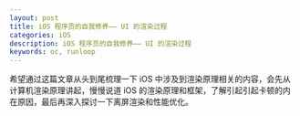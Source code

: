 ```yaml
---
layout: post
title: iOS 程序员的自我修养—— UI 的渲染过程
categories: iOS
description: iOS 程序员的自我修养—— UI 的渲染过程
keywords: oc, runloop
--- 
```


希望通过这篇文章从头到尾梳理一下 iOS 中涉及到渲染原理相关的内容，会先从计算机渲染原理讲起，慢慢说道 iOS 的渲染原理和框架，了解引起引起卡顿的内在原因，最后再深入探讨一下离屏渲染和性能优化。